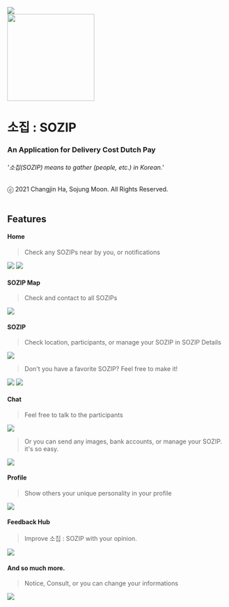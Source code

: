![ ](README/mockup.png)<br>
<img width="200" src="./README/ic_logo.png">

# 소집 : SOZIP <br>
### An Application for Delivery Cost Dutch Pay<br>
###### '소집(SOZIP) means to gather (people, etc.) in Korean.'
ⓒ 2021 Changjin Ha, Sojung Moon. All Rights Reserved.<br><br>

## Features<br>
#### Home<br>
> Check any SOZIPs near by you, or notifications <br>

![ ](README/img_home.png)
![ ](README/img_notifications.png)<br>

#### SOZIP Map<br>
> Check and contact to all SOZIPs <br>

![ ](README/img_sozipMap.png)<br>

#### SOZIP<br>
> Check location, participants, or manage your SOZIP in SOZIP Details<br>

![ ](README/img_details.png)<br>

> Don't you have a favorite SOZIP? Feel free to make it!<br>

![ ](README/img_addSOZIP_1.png)
![ ](README/img_addSOZIP_2.png)<br>

#### Chat<br>
> Feel free to talk to the participants <br>

![ ](README/img_chat_1.png)<br>

> Or you can send any images, bank accounts, or manage your SOZIP. it's so easy. <br>

![ ](README/img_chat_2.png)<br>

#### Profile<br>
> Show others your unique personality in your profile <br>

![ ](README/img_profile.png)<br>

#### Feedback Hub<br>
> Improve 소집 : SOZIP with your opinion. <br>

![ ](README/img_feedbackHub.png)<br>

#### And so much more.<br>
> Notice, Consult, or you can change your informations <br>

![ ](README/img_more.png)